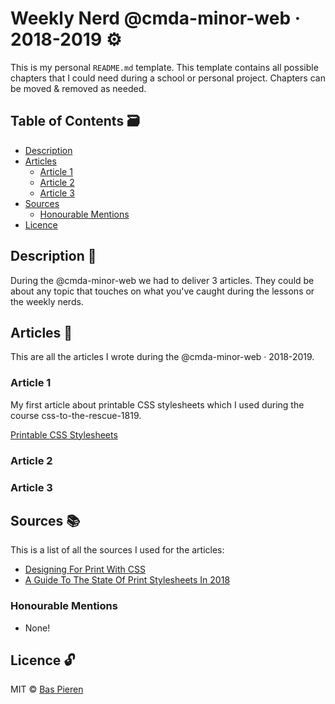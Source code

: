 # Weekly Nerd @cmda-minor-web · 2018-2019 ⚙️

This is my personal `README.md` template. This template contains all possible chapters that I could need during a school or personal project. Chapters can be moved & removed as needed.

## Table of Contents 🗃
* [Description](#description-)
* [Articles](#articles-)
  * [Article 1](#article-1)
  * [Article 2](#article-2)
  * [Article 3](#article-3)
* [Sources](#sources-)
  * [Honourable Mentions](#honourable-mentions)
* [Licence](#licence-)

## Description 📝
During the @cmda-minor-web we had to deliver 3 articles. They could be about any topic that touches on what you've caught during the lessons or the weekly nerds.

## Articles 📖
This are all the articles I wrote during the @cmda-minor-web · 2018-2019.

### Article 1
My first article about printable CSS stylesheets which I used during the course css-to-the-rescue-1819.

[Printable CSS Stylesheets](./articles/article-1.md)

### Article 2


### Article 3


## Sources 📚
This is a list of all the sources I used for the articles:

  * [Designing For Print With CSS](https://www.smashingmagazine.com/2015/01/designing-for-print-with-css/)
  * [A Guide To The State Of Print Stylesheets In 2018](https://www.smashingmagazine.com/2018/05/print-stylesheets-in-2018/)

### Honourable Mentions

  * None!

## Licence 🔓
MIT © [Bas Pieren](https://github.com/BasPieren)
